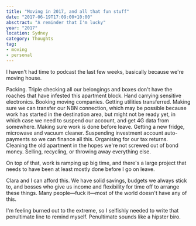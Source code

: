 ```yaml
---
title: "Moving in 2017, and all that fun stuff"
date: "2017-06-19T17:09:00+10:00"
absctract: "A reminder that I'm lucky"
year: "2017"
location: Sydney
category: Thoughts
tag:
- moving
- personal
---
```

I haven't had time to podcast the last few weeks, basically because we're moving house. 

Packing. Triple checking all our belongings and boxes don't have the roaches that have infested this apartment block. Hand carrying sensitive electronics. Booking moving companies. Getting utilities transferred. Making sure we can transfer our NBN connection, which may be possible because work has started in the destination area, but might not be ready yet, in which case we need to suspend our account, and get 4G data from somewhere. Making sure work is done before leave. Getting a new fridge, microwave and vacuum cleaner. Suspending investment account auto-payments so we can finance all this. Organising for our tax returns. Cleaning the old apartment in the hopes we're not screwed out of bond money. Selling, recycling, or throwing away everything else.

On top of that, work is ramping up big time, and there's a large project that needs to have been at least mostly done before I go on leave.

Clara and I can afford this. We have solid savings, budgets we always stick to, and bosses who give us income and flexibility for time off to arrange these things. Many people—fuck it—most of the world doesn't have any of this.

I'm feeling burned out to the extreme, so I selfishly needed to write that penultimate line to remind myself. Penultimate sounds like a hipster biro.

